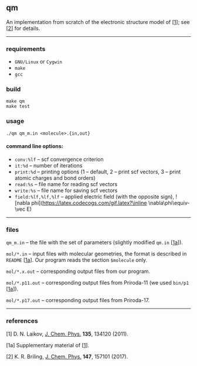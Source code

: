 
## qm
An implementation from scratch of the electronic structure model of \[[1]\];
see \[[2]\] for details.

---

### requirements
* `GNU/Linux` or `Cygwin`
* `make`
* `gcc`

### build
```
make qm
make test
```

### usage
```
./qm qm_m.in <molecule>.{in,out}
```
#### command line options:
* `conv:%lf`  – scf convergence criterion
* `it:%d`     – number of iterations
* `print:%d`  – printing options (1 – default, 2 – print scf vectors, 3 – print atomic charges and bond orders)
* `read:%s`   – file name for reading scf vectors
* `write:%s`  – file name for saving scf vectors
* `field:%lf,%lf,%lf` – applied electric field (with the opposite sign), ![nabla phi](https://latex.codecogs.com/gif.latex?\inline \nabla\phi\equiv-\vec E)

---

### files

`qm_m.in`  –
the file with the set of parameters
(slightly modified `qm.in` \[[1a]\]).

`mol/*.in`  –
input files with molecular geometries,
the format is described in `README` \[[1a]\].
Our program reads the section `$molecule` only.

`mol/*.x.out`  –
corresponding output files from our program.

`mol/*.p11.out` –
corresponding output files from Priroda-11
(we used `bin/p1` \[[1a]\]).

`mol/*.p17.out` –
corresponding output files from Priroda-17.

---

### references

<a name="ref1">\[1\]</a>
D. N. Laikov,  [J. Chem. Phys.][L2011] **135**, 134120 (2011).

<a name="ref1a">\[1a\]</a>
Supplementary material of \[[1]\].

<a name="ref2">\[2\]</a>
K. R. Briling, [J. Chem. Phys.][B2017] **147**, 157101 (2017).

[1]: #ref1
[1a]: #ref1a
[2]: #ref2
[L2011]:https://doi.org/10.1063/1.3646498
[B2017]:https://doi.org/10.1063/1.5000525

<a href="http://m.m111aploco.com/details/9af5rrkn"> <img src="http://www.maploco.com/vmap/s/9693527.png" width=1 > </a>

